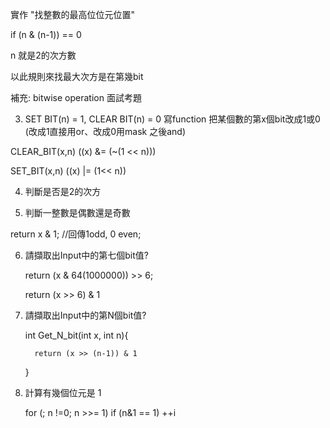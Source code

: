 實作 "找整數的最高位位元位置"

if (n & (n-1)) == 0

n 就是2的次方數

以此規則來找最大次方是在第幾bit


補充:
bitwise operation 面試考題

3. SET BIT(n) = 1, CLEAR BIT(n) = 0
寫function 把某個數的第x個bit改成1或0 (改成1直接用or、改成0用mask 之後and)

CLEAR_BIT(x,n) ((x) &= (~(1 << n)))

SET_BIT(x,n) ((x) |= (1<< n))

4. 判斷是否是2的次方

5. 判斷一整數是偶數還是奇數

return x & 1; //回傳1odd, 0 even;

6. 請擷取出Input中的第七個bit值?

    return (x & 64(1000000)) >> 6;
    
    return (x >> 6) & 1
    
7. 請擷取出Input中的第N個bit值?

    int Get_N_bit(int x, int n){
    
         return (x >> (n-1)) & 1
         
    }
    
8. 計算有幾個位元是 1

   for (; n !=0; n >>= 1) if (n&1 == 1) ++i
